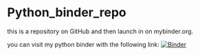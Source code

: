 # Python_binder_repo
this is  a repository on GitHub and then launch in on mybinder.org.

you can visit my python binder with the following link: [![Binder](https://mybinder.org/badge_logo.svg)](https://mybinder.org/v2/gh/zhangslTHU/pyhon_binder_repo/HEAD)

